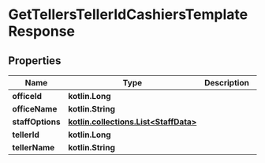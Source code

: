 
# GetTellersTellerIdCashiersTemplateResponse

## Properties
| Name | Type | Description | Notes |
| ------------ | ------------- | ------------- | ------------- |
| **officeId** | **kotlin.Long** |  |  [optional] |
| **officeName** | **kotlin.String** |  |  [optional] |
| **staffOptions** | [**kotlin.collections.List&lt;StaffData&gt;**](StaffData.md) |  |  [optional] |
| **tellerId** | **kotlin.Long** |  |  [optional] |
| **tellerName** | **kotlin.String** |  |  [optional] |



